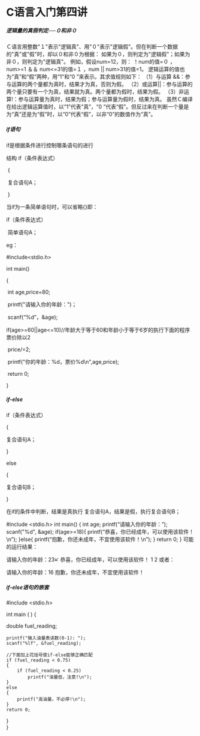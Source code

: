 # C语言入门第四讲

##### 逻辑量的真假判定──０和非０

Ｃ语言用整数"１"表示"逻辑真"、用"０"表示"逻辑假"。但在判断一个数据的"真"或"假"时，却以０和非０为根据：
如果为０，则判定为"逻辑假"；如果为非０，则判定为"逻辑真"。
例如，假设num=12，则： ！num的值=０ ，num>=1 ＆＆ num<=31的值=１ ，num || num>31的值=1。
逻辑运算的值也为“真”和“假”两种，用“1”和“0 ”来表示。其求值规则如下：
（1）与运算 &&：参与运算的两个量都为真时，结果才为真，否则为假。
（2）或运算||：参与运算的两个量只要有一个为真，结果就为真。两个量都为假时，结果为假。
（3）非运算!：参与运算量为真时，结果为假；参与运算量为假时，结果为真。 虽然Ｃ编译在给出逻辑运算值时，以“1”代表“真”，“0 ”代表“假”。但反过来在判断一个量是为“真”还是为“假”时，以“0”代表“假”，以非“0”的数值作为“真”。

##### if语句

if是根据条件进行控制哪条语句的进行

结构 if（条件表达式）

​        {

​           复合语句A；

​        }

当if为一条简单语句时，可以省略{}即：

if（条件表达式）

​    简单语句A；

eg：

#include<stdio.h>

int main()

{

​	int age,price=80;

​	printf("请输入你的年龄：")；

​        scanf(“%d”，&age);

​        if(age>=60||age<=10)//年龄大于等于60和年龄小于等于6岁的执行下面的程序票价除以2

​        price/=2;

​        printf("你的年龄：%d，票价%d\n",age,price);

​	return 0;

}

##### if-else

if（条件表达式）

{

  复合语句A；

}

else

{

复合语句B；

}

在if的条件中判断，结果是真执行 复合语句A，结果是假，执行复合语句B；

#include <stdio.h>
int main()
{
int age;
printf(“请输入你的年龄：”);
scanf("%d", &age);
if(age>=18){
printf(“恭喜，你已经成年，可以使用该软件！\n”);
}else{
printf(“抱歉，你还未成年，不宜使用该软件！\n”);
}
return 0;
}
可能的运行结果：

请输入你的年龄：23↙
恭喜，你已经成年，可以使用该软件！
1
2
或者：

请输入你的年龄：16
抱歉，你还未成年，不宜使用该软件！

##### if-else语句的嵌套

#include <stdio.h>

int main ( ) 
{ 

 double fuel_reading;  


    printf("输入油量表读数(0-1): ");  
    scanf("%lf", &fuel_reading); 
    
    //下面加上花括号使if-else能够正确匹配  
    if (fuel_reading < 0.75)  
    {  
        if (fuel_reading < 0.25)  
            printf("油量低，注意!\n");  
    }  
    else  
    {  
        printf("高油量，不必停!\n");  
    }  
    return 0;  
}  
}

